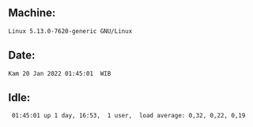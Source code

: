 ## Machine:
```
Linux 5.13.0-7620-generic GNU/Linux
```
## Date:
```
Kam 20 Jan 2022 01:45:01  WIB
```
## Idle:
```
 01:45:01 up 1 day, 16:53,  1 user,  load average: 0,32, 0,22, 0,19
```
